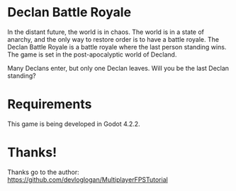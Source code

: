# Declan Battle Royale

In the distant future, the world is in chaos. The world is in a state of anarchy, and the only way to restore order is to have a battle royale. The Declan Battle Royale is a battle royale where the last person standing wins. The game is set in the post-apocalyptic world of Decland.

Many Declans enter, but only one Declan leaves. Will you be the last Declan standing?

# Requirements

This game is being developed in Godot 4.2.2.

# Thanks!

Thanks go to the author: https://github.com/devloglogan/MultiplayerFPSTutorial 
